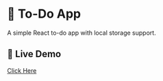 # 📝 To-Do App

A simple React to-do app with local storage support.

## 🚀 Live Demo
[Click Here](https://aghakerim-todo-app.netlify.app/)